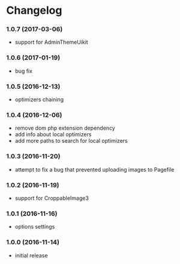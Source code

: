 # Changelog

### 1.0.7 (2017-03-06)
- support for AdminThemeUikit

### 1.0.6 (2017-01-19)
- bug fix

### 1.0.5 (2016-12-13)
- optimizers chaining

### 1.0.4 (2016-12-06)
- remove dom php extension dependency
- add info about local optimizers
- add more paths to search for local optimizers

### 1.0.3 (2016-11-20)
- attempt to fix a bug that prevented uploading images to Pagefile

### 1.0.2 (2016-11-19)
- support for CroppableImage3

### 1.0.1 (2016-11-16)
- options settings

### 1.0.0 (2016-11-14)
- initial release

